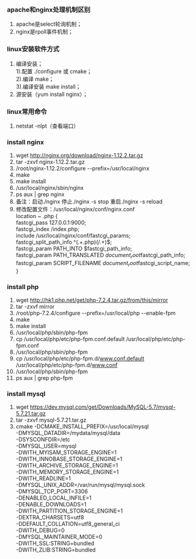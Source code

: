 ### apache和nginx处理机制区别
1. apache是select轮询机制；  
2. nginx是rpoll事件机制；
### linux安装软件方式
1. 编译安装；  
1).配置 ./configure 或 cmake；  
2).编译 make；  
3).编译安装 make install；  
2. 源安装（yum install nginx）；
### linux常用命令
1. netstat -nlpt（查看端口）
### install nginx
1. wget http://nginx.org/download/nginx-1.12.2.tar.gz  
2. tar -zxvf nginx-1.12.2.tar.gz  
3. /root/nginx-1.12.2/configure --prefix=/usr/local/nginx
4. make
5. make install
6. /usr/local/nginx/sbin/nginx 
7. ps aux | grep nginx  
8. 备注：启动./nginx 停止./nginx -s stop 重启./nginx -s reload  
9. 修改配置文件：/usr/local/nginx/conf/nginx.conf  
location ~ \.php {  
fastcgi_pass    127.0.0.1:9000;  
fastcgi_index   /index.php;  
include         /usr/local/nginx/conf/fastcgi_params;  
fastcgi_split_path_info            ^(.+\.php)(/.+)$;  
fastcgi_param   PATH_INTO          $fastcgi_path_info;  
fastcgi_param   PATH_TRANSLATED    $document_root$fastcgi_path_info;  
fastcgi_param   SCRIPT_FILENAME    $document_root$fastcgi_script_name;  
}
### install php
1. wget http://hk1.php.net/get/php-7.2.4.tar.gz/from/this/mirror  
2. tar -zxvf mirror
3. /root/php-7.2.4/configure --prefix=/usr/local/php --enable-fpm
4. make  
5. make install
6. /usr/local/php/sbin/php-fpm
7. cp /usr/local/php/etc/php-fpm.conf.default /usr/local/php/etc/php-fpm.conf
8. /usr/local/php/sbin/php-fpm
9. cp /usr/local/php/etc/php-fpm.d/www.conf.default /usr/local/php/etc/php-fpm.d/www.conf  
10. /usr/local/php/sbin/php-fpm  
11. ps aux | grep php-fpm
### install mysql
1. wget https://dev.mysql.com/get/Downloads/MySQL-5.7/mysql-5.7.21.tar.gz  
2. tar -zxvf mysql-5.7.21.tar.gz  
3. cmake -DCMAKE_INSTALL_PREFIX=/usr/local/mysql \
-DMYSQL_DATADIR=/mydata/mysql/data \
-DSYSCONFDIR=/etc \
-DMYSQL_USER=mysql \
-DWITH_MYISAM_STORAGE_ENGINE=1 \
-DWITH_INNOBASE_STORAGE_ENGINE=1 \
-DWITH_ARCHIVE_STORAGE_ENGINE=1 \
-DWITH_MEMORY_STORAGE_ENGINE=1 \
-DWITH_READLINE=1 \
-DMYSQL_UNIX_ADDR=/var/run/mysql/mysql.sock \
-DMYSQL_TCP_PORT=3306 \
-DENABLED_LOCAL_INFILE=1 \
-DENABLE_DOWNLOADS=1 \
-DWITH_PARTITION_STORAGE_ENGINE=1 \
-DEXTRA_CHARSETS=utf8 \
-DDEFAULT_COLLATION=utf8_general_ci \
-DWITH_DEBUG=0 \
-DMYSQL_MAINTAINER_MODE=0 \
-DWITH_SSL:STRING=bundled \
-DWITH_ZLIB:STRING=bundled 
